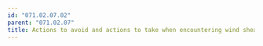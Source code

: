 ```yaml
---
id: "071.02.07.02"
parent: "071.02.07"
title: Actions to avoid and actions to take when encountering wind shear
---
```

